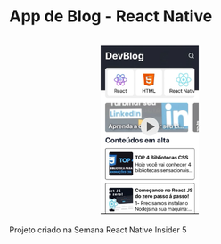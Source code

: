 # App de Blog - React Native

<br/>

<div align="center">
<a href="https://youtu.be/30xJVjqkG-g" title="App de Blog - React Native" target="_blank" ><img src="https://github.com/hugofficial/DevBlog/blob/main/image_1.jpeg" alt="App de Blog - React Native" width=35% height=35% /></a>
 </div>

<br/>
Projeto criado na Semana React Native Insider 5 
